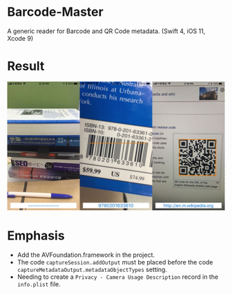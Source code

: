 # Barcode-Master
A generic reader for Barcode and QR Code metadata. (Swift 4, iOS 11, Xcode 9)


# Result
![image][result]


# Emphasis
- Add the AVFoundation.framework in the project.
- The code `captureSession.addOutput` must be placed before the code `captureMetadataOutput.metadataObjectTypes` setting.
- Needing to create a `Privacy - Camera Usage Description` record in the `info.plist` file.


[result]:https://github.com/JohnnyMilk/Barcode-Master/blob/master/result.jpg
